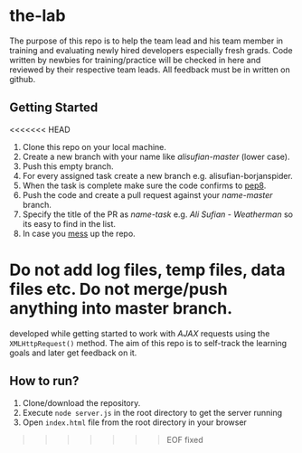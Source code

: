 the-lab
=======

The purpose of this repo is to help the team lead and his team member in training and evaluating newly hired developers especially fresh grads. Code written by newbies for training/practice will be checked in here and reviewed by their respective team leads. All feedback must be in written on github.

## Getting Started

<<<<<<< HEAD
1. Clone this repo on your local machine.
1. Create a new branch with your name like *alisufian-master* (lower case).
1. Push this empty branch.
1. For every assigned task create a new branch e.g. alisufian-borjanspider.
1. When the task is complete make sure the code confirms to [pep8](https://www.python.org/dev/peps/pep-0008/).
1. Push the code and create a pull request against your *name-master* branch.
1. Specify the title of the PR as *name-task* e.g. *Ali Sufian - Weatherman* so its easy to find in the list.
1. In case you [mess](http://ohshitgit.com/) up the repo.

Do not add log files, temp files, data files etc.
**Do not merge/push anything into master branch**.
=======
developed while getting started to work with *AJAX* requests using the `XMLHttpRequest()` method. The aim of this repo is to self-track the learning goals and later get feedback on it.

## How to run?

1. Clone/download the repository.
2. Execute `node server.js` in the root directory to get the server running
3. Open `index.html` file from the root directory in your browser
>>>>>>> EOF fixed
